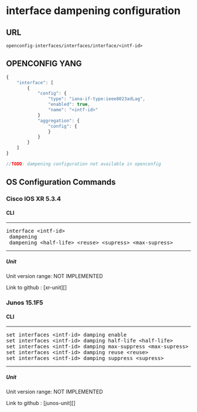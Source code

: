 # interface dampening configuration

## URL

```
openconfig-interfaces/interfaces/interface/<intf-id>
```

## OPENCONFIG YANG

```javascript
{
    "interface": [
        {
            "config": {
                "type": "iana-if-type:ieee8023adLag",
                "enabled": true,
                "name": "<intf-id>"
            }
            "aggregation": {
                "config": {
                }
            }
        }
    ]
}

//TODO: dampening configuration not available in openconfig

```

## OS Configuration Commands

### Cisco IOS XR 5.3.4

#### CLI

---
<pre>
interface &lt;intf-id&gt;
 dampening
 dampening &lt;half-life&gt; &lt;reuse&gt; &lt;supress&gt; &lt;max-supress&gt;
</pre>
---

##### Unit

Unit version range: NOT IMPLEMENTED

Link to github : [xr-unit][]

### Junos 15.1F5

#### CLI

---
<pre>
set interfaces &lt;intf-id&gt; damping enable
set interfaces &lt;intf-id&gt; damping half-life &lt;half-life&gt;
set interfaces &lt;intf-id&gt; damping max-suppress &lt;max-supress&gt;
set interfaces &lt;intf-id&gt; damping reuse &lt;reuse&gt;
set interfaces &lt;intf-id&gt; damping suppress &lt;supress&gt;
</pre>
---

##### Unit

Unit version range: NOT IMPLEMENTED

Link to github : [junos-unit][]
